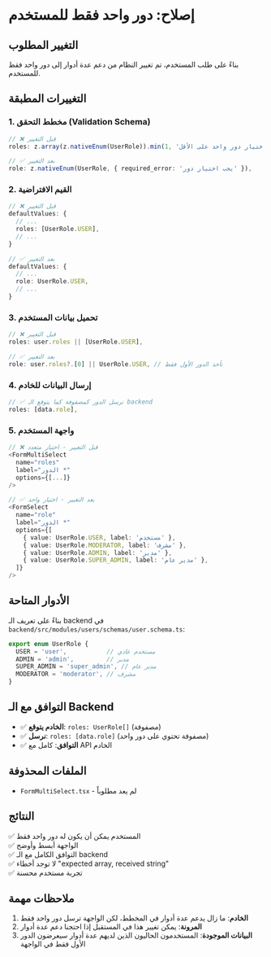 # إصلاح: دور واحد فقط للمستخدم

## التغيير المطلوب

بناءً على طلب المستخدم، تم تغيير النظام من دعم عدة أدوار إلى دور واحد فقط للمستخدم.

## التغييرات المطبقة

### 1. مخطط التحقق (Validation Schema)
```typescript
// ❌ قبل التغيير
roles: z.array(z.nativeEnum(UserRole)).min(1, 'يجب اختيار دور واحد على الأقل'),

// ✅ بعد التغيير
role: z.nativeEnum(UserRole, { required_error: 'يجب اختيار دور' }),
```

### 2. القيم الافتراضية
```typescript
// ❌ قبل التغيير
defaultValues: {
  // ...
  roles: [UserRole.USER],
  // ...
}

// ✅ بعد التغيير
defaultValues: {
  // ...
  role: UserRole.USER,
  // ...
}
```

### 3. تحميل بيانات المستخدم
```typescript
// ❌ قبل التغيير
roles: user.roles || [UserRole.USER],

// ✅ بعد التغيير
role: user.roles?.[0] || UserRole.USER, // نأخذ الدور الأول فقط
```

### 4. إرسال البيانات للخادم
```typescript
// ✅ نرسل الدور كمصفوفة كما يتوقع الـ backend
roles: [data.role],
```

### 5. واجهة المستخدم
```typescript
// ❌ قبل التغيير - اختيار متعدد
<FormMultiSelect
  name="roles"
  label="الدور *"
  options={[...]}
/>

// ✅ بعد التغيير - اختيار واحد
<FormSelect
  name="role"
  label="الدور *"
  options={[
    { value: UserRole.USER, label: 'مستخدم' },
    { value: UserRole.MODERATOR, label: 'مشرف' },
    { value: UserRole.ADMIN, label: 'مدير' },
    { value: UserRole.SUPER_ADMIN, label: 'مدير عام' },
  ]}
/>
```

## الأدوار المتاحة

بناءً على تعريف الـ backend في `backend/src/modules/users/schemas/user.schema.ts`:

```typescript
export enum UserRole {
  USER = 'user',           // مستخدم عادي
  ADMIN = 'admin',         // مدير
  SUPER_ADMIN = 'super_admin', // مدير عام
  MODERATOR = 'moderator', // مشرف
}
```

## التوافق مع الـ Backend

- ✅ **الخادم يتوقع**: `roles: UserRole[]` (مصفوفة)
- ✅ **نرسل**: `roles: [data.role]` (مصفوفة تحتوي على دور واحد)
- ✅ **التوافق**: كامل مع API الخادم

## الملفات المحذوفة

- `FormMultiSelect.tsx` - لم يعد مطلوباً

## النتائج

✅ المستخدم يمكن أن يكون له دور واحد فقط  
✅ الواجهة أبسط وأوضح  
✅ التوافق الكامل مع الـ backend  
✅ لا توجد أخطاء "expected array, received string"  
✅ تجربة مستخدم محسنة  

## ملاحظات مهمة

1. **الخادم**: ما زال يدعم عدة أدوار في المخطط، لكن الواجهة ترسل دور واحد فقط
2. **المرونة**: يمكن تغيير هذا في المستقبل إذا احتجنا دعم عدة أدوار
3. **البيانات الموجودة**: المستخدمون الحاليون الذين لديهم عدة أدوار سيعرضون الدور الأول فقط في الواجهة

